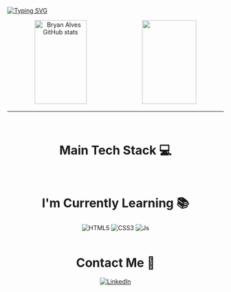 

[![Typing SVG](https://readme-typing-svg.herokuapp.com/?color=ef2d56&size=35&center=true&vCenter=true&width=1000&lines=HELLO,+MY+NAME+is+Bryan;I'm+20+years+old;I+am+from+Rio+de+Janeiro,+RJ;I'm+studying+Systems+Analysis+and+Development;Be+Welcome!+:%29)](https://git.io/typing-svg)

<div align="center">  
  <img width="49%" height="195px" src="https://github-readme-stats.vercel.app/api?username=BryanAlvess&show_icons=true&count_private=true&hide_border=true&title_color=000000&icon_color=ef2d56&text_color=000000&bg_color=aaacaa" alt="Bryan Alves GitHub stats" /> 
  <img width="50%" height="195px" src="https://github-readme-stats.vercel.app/api/top-langs/?username=BryanAlvess&layout=compact&hide_border=true&title_color=000000&text_color=000000&bg_color=aaacaa" />
</div>

<hr>

<div align="center">
  <div style="display: inline_block"></br>
  <h1 align="center">Main Tech Stack 💻</h1>
  </div>



<div align="center">
 <div style="display: inline_block"></br>
 <h1 align="center">I'm Currently Learning 📚</h1>
 <img align="center" alt="HTML5" src="https://img.shields.io/badge/HTML5-E34F26?style=for-the-badge&logo=html5&logoColor=white">
 <img align="center" alt="CSS3" src="https://img.shields.io/badge/CSS3-1572B6?style=for-the-badge&logo=css3&logoColor=white">
 <img align="center" alt="Js" src="https://img.shields.io/badge/JavaScript-F7DF1E?style=for-the-badge&logo=javascript&logoColor=black">
 </div>



<div align="center">
  <div style="display: inline_block"></br>
  <h1 align="center">Contact Me 📧</h1>
  <a href="#" target="_blank">
  <img align="center" alt="LinkedIn" src="https://img.shields.io/badge/LinkedIn-0077B5?style=for-the-badge&logo=linkedin&logoColor=white">
  </a>
  </div>
  

















